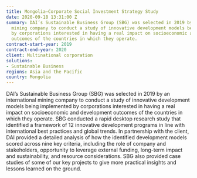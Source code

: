 ```yaml
---
title: Mongolia—Corporate Social Investment Strategy Study
date: 2020-09-18 13:31:00 Z
summary: DAI’s Sustainable Business Group (SBG) was selected in 2019 by an international
  mining company to conduct a study of innovative development models being implemented
  by corporations interested in having a real impact on socioeconomic and development
  outcomes of the countries in which they operate.
contract-start-year: 2019
contract-end-year: 2020
client: Multinational corporation
solutions:
- Sustainable Business
regions: Asia and the Pacific
country: Mongolia
---
```


DAI’s Sustainable Business Group (SBG) was selected in 2019 by an international mining company to conduct a study of innovative development models being implemented by corporations interested in having a real impact on socioeconomic and development outcomes of the countries in which they operate. SBG conducted a rapid desktop research study that identified a framework of 12 innovative development programs in line with international best practices and global trends. In partnership with the client, DAI provided a detailed analysis of how the identified development models scored across nine key criteria, including the role of company and stakeholders, opportunity to leverage external funding, long-term impact and sustainability, and resource considerations. SBG also provided case studies of some of our key projects to give more practical insights and lessons learned on the ground.
